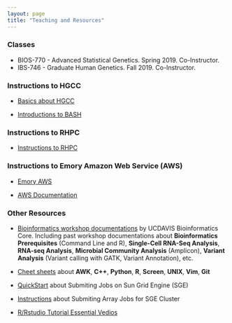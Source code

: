 ```yaml
---
layout: page
title: "Teaching and Resources"
---
```


### Classes

* BIOS-770 - Advanced Statistical Genetics. Spring 2019. Co-Instructor.
* IBS-746 - Graduate Human Genetics. Fall 2019. Co-Instructor. 


### Instructions to HGCC

* [Basics about HGCC](https://github.com/yanglab-emory/yanglab-emory.github.io/tree/master/assets/HGCC.pdf)

* [Introductions to BASH](https://github.com/yanglab-emory/yanglab-emory.github.io/tree/master/assets/BASH.pdf)

### Instructions to RHPC
* [Instructions to RHPC](https://github.com/yanglab-emory/yanglab-emory.github.io/tree/master/assets/RSPH_HPC_StartGuide_Yang.pdf)

### Instructions to Emory Amazon Web Service (AWS)

* [Emory AWS](https://aws.emory.edu/)

* [AWS Documentation](https://docs.aws.amazon.com/index.html)


### Other Resources

* [Bioinformatics workshop documentations](https://bioinformatics.ucdavis.edu/training/documentation/) by UCDAVIS Bioinformatics Core. Including past workshop documentations about **Bioinformatics Prerequisites** (Command Line and R), **Single-Cell RNA-Seq Analysis**, **RNA-seq Analysis**, **Microbial Community Analysis** (Amplicon), **Variant Analysis** (Variant calling with GATK, Variant Annotation), etc. 

* [Cheet sheets](https://infoplatter.wordpress.com/2014/04/06/bioinformaticians-pocket-reference/) about **AWK**, **C++**, **Python**, **R**, **Screen**, **UNIX**, **Vim**, **Git**

* [QuickStart](http://star.mit.edu/cluster/docs/0.92rc2/guides/sge.html) about Submiting Jobs on Sun Grid Engine (SGE)

* [Instructions](https://github.com/yanglab-emory/yanglab-emory.github.io/tree/master/assets/ArrayJob.pdf) about Submiting Array Jobs for SGE Cluster

* [R/Rstudio Tutorial Essential Vedios](https://resources.rstudio.com/)